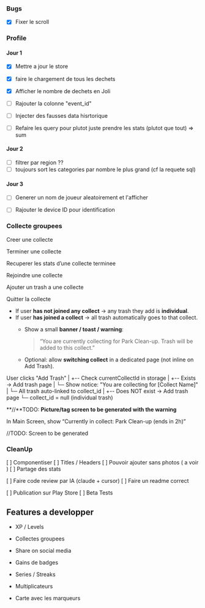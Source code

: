 ### Bugs


- [X] Fixer le scroll



### Profile

#### Jour 1

- [X] Mettre a jour le store
- [X] faire le chargement de tous les dechets
- [X] Afficher le nombre de dechets en Joli
- [ ] Rajouter la colonne "event_id"
- [ ] Injecter des fausses data hisrtorique
- [ ] Refaire les query pour plutot juste prendre les stats (plutot que tout) ⇒ sum


#### Jour 2 

- [ ]  filtrer par region ??
- [ ]  toujours sort les categories par nombre le plus grand (cf la requete sql)

#### Jour 3

- [ ] Generer un nom de joueur aleatoirement et l'afficher
- [ ] Rajouter le device ID pour identification


#### 

### Collecte groupees

Creer une collecte

Terminer une collecte

Recuperer les stats d’une collecte terminee

Rejoindre une collecte

Ajouter un trash a une collecte

Quitter la collecte

- If user **has not joined any collect** → any trash they add is **individual**.
- If user **has joined a collect** → all trash automatically goes to that collect.
    - Show a small **banner / toast / warning**:
        
        > “You are currently collecting for Park Clean-up. Trash will be added to this collect.”
        > 
    - Optional: allow **switching collect** in a dedicated page (not inline on Add Trash).

User clicks "Add Trash"
|
+-- Check currentCollectId in storage
|
+-- Exists → Add trash page
|     └─ Show notice: "You are collecting for [Collect Name]"
|     └─ All trash auto-linked to collect_id
|
+-- Does NOT exist → Add trash page
└─ collect_id = null (individual trash)

**//**TODO: **Picture/tag screen to be generated with the warning**

In Main Screen, show “Currently in collect: Park Clean-up (ends in 2h)”

//TODO: Screen to be generated


### CleanUp 

[ ] Componentiser
 [ ] Titles / Headers 
[ ] Pouvoir ajouter sans photos ( a voir )
[ ] Partage des stats

[ ] Faire code review par IA (claude + cursor)
[ ] Faire un readme correct

[ ] Publication sur Play Store
[ ] Beta Tests




## Features a developper

- XP / Levels
- Collectes groupees

- Share on social media 
- Gains de badges
- Series / Streaks 
- Multiplicateurs


- Carte avec les marqueurs
